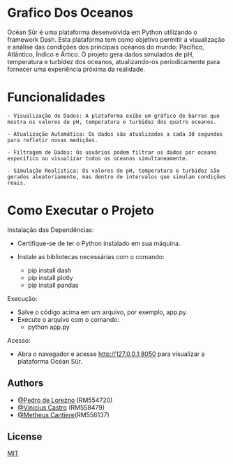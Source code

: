 
# Grafico Dos Oceanos

Océan Sûr é uma plataforma desenvolvida em Python utilizando o framework Dash. Esta plataforma tem como objetivo permitir a visualização e análise das condições dos principais oceanos do mundo: Pacífico, Atlântico, Índico e Ártico. O projeto gera dados simulados de pH, temperatura e turbidez dos oceanos, atualizando-os periodicamente para fornecer uma experiência próxima da realidade.

# Funcionalidades
    - Visualização de Dados: A plataforma exibe um gráfico de barras que mostra os valores de pH, temperatura e turbidez dos quatro oceanos.

    - Atualização Automática: Os dados são atualizados a cada 30 segundos para refletir novas medições.

    - Filtragem de Dados: Os usuários podem filtrar os dados por oceano específico ou visualizar todos os oceanos simultaneamente.

    - Simulação Realística: Os valores de pH, temperatura e turbidez são gerados aleatoriamente, mas dentro de intervalos que simulam condições reais.


# Como Executar o Projeto
Instalação das Dependências:

-   Certifique-se de ter o Python instalado em sua máquina.

- Instale as bibliotecas necessárias com o comando:
    -   pip install dash
    -   pip install plotly
    -   pip install pandas

      



Execução:

- Salve o código acima em um arquivo, por exemplo, app.py.
- Execute o arquivo com o comando:
    - python app.py

Acesso:
- Abra o navegador e acesse http://127.0.0.1:8050 para visualizar a plataforma Océan Sûr.
## Authors

- [@Pedro de Lorezno](https://github.com/PedroLorenzop) (RM554720)
- [@Vinicius Castro](https://github.com/ViniciusCastroo) (RM558479)
- [@Metheus Cantiere](https://github.com/matheuscantiere)(RM556137)

## License

[MIT](https://choosealicense.com/licenses/mit/)

